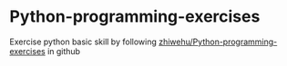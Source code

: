 # Python-programming-exercises
Exercise python basic skill by following [zhiwehu/Python-programming-exercises](https://github.com/zhiwehu/Python-programming-exercises) in github
